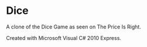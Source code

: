 Dice
====

A clone of the Dice Game as seen on The Price Is Right.

Created with Microsoft Visual C# 2010 Express.
